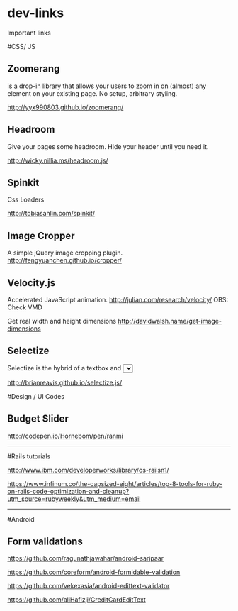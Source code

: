 dev-links
=========

Important links


#CSS/ JS

## Zoomerang
is a drop-in library that allows your users to zoom in on (almost) any element on your existing page. No setup, arbitrary styling.

http://yyx990803.github.io/zoomerang/


## Headroom

Give your pages some headroom. Hide your header until you need it.

http://wicky.nillia.ms/headroom.js/

## Spinkit

Css Loaders

http://tobiasahlin.com/spinkit/

## Image Cropper

A simple jQuery image cropping plugin.
http://fengyuanchen.github.io/cropper/

## Velocity.js

Accelerated JavaScript animation.
http://julian.com/research/velocity/ OBS: Check VMD

Get real width and height dimensions
http://davidwalsh.name/get-image-dimensions

## Selectize

Selectize is the hybrid of a textbox and <select> box. It's jQuery-based and it's useful for tagging, contact lists, country selectors, and so on.

http://brianreavis.github.io/selectize.js/


#Design / UI Codes

## Budget Slider
http://codepen.io/Hornebom/pen/ranmi


---------------------------------
#Rails tutorials

http://www.ibm.com/developerworks/library/os-railsn1/

https://www.infinum.co/the-capsized-eight/articles/top-8-tools-for-ruby-on-rails-code-optimization-and-cleanup?utm_source=rubyweekly&utm_medium=email


---------------------------------

#Android

## Form validations

https://github.com/ragunathjawahar/android-saripaar

https://github.com/coreform/android-formidable-validation

https://github.com/vekexasia/android-edittext-validator

https://github.com/aliHafizji/CreditCardEditText


